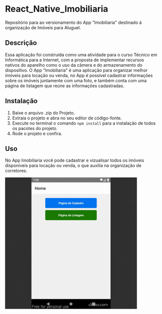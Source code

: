 # React_Native_Imobiliaria
Repositório para ao versionamento do App "Imobiliaria" destinado à organização de Imóveis para Aluguel.

## Descrição
Essa aplicação foi construída como uma atividade para o curso Técnico em Informática para a Internet,
com a proposta de implementar recursos nativos do aparelho como o uso da câmera e do armazenamento do 
dispositivo.
O App "Imobiliaria" é uma aplicação para organizar melhor imóveis para locação ou venda, no App é 
possível cadastrar informações sobre os imóveis juntamente com uma foto, e também conta com uma 
página de listagem que reúne as informações cadastradas.

## Instalação
1. Baixe o arquivo .zip do Projeto.
2. Extraia o projeto e abra no seu editor de código-fonte.
3. Execute no terminal o comando `npm install` para a instalação de todos os pacotes do projeto.
4. Rode o projeto e confira.

## Uso
No App Imobiliaria você pode cadastrar e vizualisar todos os imóveis disponíveis para locação ou venda,
o que auxilia na organização de corretores.

![Gif_Projeto_Imobiliaria](Gif_Projeto_Imobiliaria.gif)

